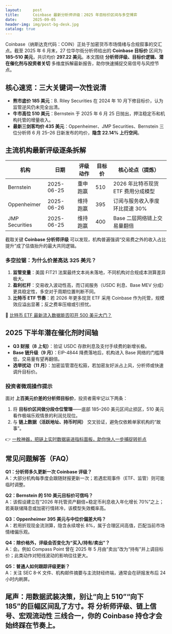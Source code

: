```yaml
---
layout:     post
title:      Coinbase 最新分析师评级：2025 年目标价区间与多空博弈
date:       2025-09-05
header-img: img/post-bg-desk.jpg
catalog: true
---
```


Coinbase（纳斯达克代码：COIN）正处于加密货币市场情绪与合规叙事的交汇点。截至 2025 年 6 月末，27 位华尔街分析师给出的 **Coinbase 目标价** 区间为 **185–510 美元**，共识均价 **297.22 美元**。本文围绕 **分析师评级、目标价逻辑、潜在催化剂与投资者关切** 多维度拆解最新报告，助你快速捕捉交易信号与风控节点。

## 核心速览：三大关键词一次性说清

- **熊市底价 185 美元**：B. Riley Securities 在 2024 年 10 月下修目标价，认为监管逆风仍未完全出清。
- **牛市高位 510 美元**：Bernstein 于 2025 年 6 月 25 日抛出，押注稳定币和机构托管的增量收入。
- **最新三剑客均价 435 美元**：Oppenheimer、JMP Securities、Bernstein 三位分析师 6 月 25–26 日新发布的均价，**隐含 22.14% 上行空间**。

## 主流机构最新评级逐条拆解

| 机构     | 日期       | 评级动作 | 目标价 | 核心论点（提炼）                     |
| -------- | ---------- | -------- | ------ | ------------------------------------ |
| Bernstein | 2025-06-25 | 重申跑赢  | 510    | 2026 年比特币现货 ETF 费用分成模型   |
| Oppenheimer | 2025-06-26 | 维持跑赢  | 395    | 订阅与服务收入季度环比提速 30%       |
| JMP Securities | 2025-06-25 | 维持跑赢  | 400    | Base 二层网络链上交易量翻倍          |

截取关键 **Coinbase 分析师评级** 可以发现，机构普遍强调“交易费之外的收入占比提升”成了估值抬升的最大共同逻辑。

### 多空拉锯：为什么价差高达 325 美元？

1. **监管变量**：美国 FIT21 法案最终文本尚未落地，不同机构对合规成本测算差异极大。  
2. **盈利杠杆**：交易收入波动性高，而订阅服务（USDC 利息、Base MEV 分成）更具稳定性，多空对于周期位置判断不同。  
3. **比特币 ETF 节奏**：若 2026 年更多现货 ETF 采用 Coinbase 作为托管，规模效应溢出显著；反之费率压缩或引担忧。

👀 [比特币 ETF 最新流入数据能否叩开 500 美元大门？](https://okxdog.com/)

## 2025 下半年潜在催化剂时间轴

- **Q3 财报（8 上旬）**：验证 USDC 存款利息及支付手续费的新增长极。  
- **Base 链升级（9 月）**：EIP-4844 降费落地后，机构进入 Base 网络的门槛降低，交易量有望再翻倍。  
- **选举扰动（11 月）**：加密监管潜在松箍，若加密友好派占上风，分析师或快速调升目标价。

### 投资者微观操作提示

面对 **上百美元价差的分析师目标价**，投资者需牢记以下两条：

1. 将 **目标价区间做分段仓位管理**——底部 185–260 美元区间止损区，510 美元看作极端乐观情景的利润兑现位。  
2. 与 **链上数据（活跃地址、持币时间）** 交叉验证，避免仅依赖单家机构的“故事”。

👉 [一枚神器，把链上实时数据装进指标面板，助你快人一步捕捉转折点](https://okxdog.com/)

## 常见问题解答（FAQ）

**Q1：分析师多久更新一次 Coinbase 评级？**  
A：大部分机构每季度会跟随财报更新一次；若遇宏观事件（ETF、监管）则可能临时调整。

**Q2：Bernstein 的 510 美元目标价可信吗？**  
A：该假设建立在“2026 年托管资产翻倍+稳定币利息收入年化增长 70%”之上；若美联储降息或加密行情转冷，该模型失效概率高。

**Q3：Oppenheimer 395 美元与中位价偏差大吗？**  
A：若用折现现金流测算，隐含永续增长 8%，属于合理区间高值，匹配当前市场情绪偏乐观。

**Q4：除价格外，评级会否变化为“买入/持有/卖出”？**  
A：会。例如 Compass Point 曾在 2025 年 5 月由“卖出”改为“持有”并上调目标价；此类动作对短线波动的影响往往更大。

**Q5：普通人如何跟踪评级更新？**  
A：关注 SEC 8-K 文件、机构邮件摘要与主流财经终端，通常会在研报发布后 24 小时内刷屏。

## 尾声：用数据武装决策，别让“向上 510”“向下 185”的巨幅区间乱了方寸。将 **分析师评级、链上信号、宏观流动性** 三线合一，你的 Coinbase 持仓才会始终踩在节奏上。